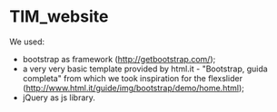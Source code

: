# TIM_website

We used:
- bootstrap as framework (http://getbootstrap.com/);
- a very very basic template provided by html.it - "Bootstrap, guida completa" from which we took inspiration for the flexslider (http://www.html.it/guide/img/bootstrap/demo/home.html);
- jQuery as js library.
